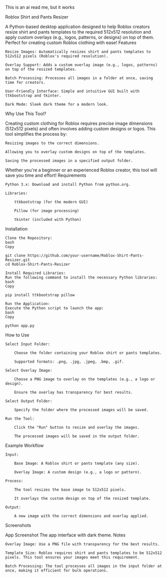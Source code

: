 This is an ai read me, but it works

Roblox Shirt and Pants Resizer

A Python-based desktop application designed to help Roblox creators resize shirt and pants templates to the required 512x512 resolution and apply custom overlays (e.g., logos, patterns, or designs) on top of them. Perfect for creating custom Roblox clothing with ease!
Features

    Resize Images: Automatically resizes shirt and pants templates to 512x512 pixels (Roblox's required resolution).

    Overlay Support: Adds a custom overlay image (e.g., logos, patterns) on top of the resized templates.

    Batch Processing: Processes all images in a folder at once, saving time for creators.

    User-Friendly Interface: Simple and intuitive GUI built with ttkbootstrap and tkinter.

    Dark Mode: Sleek dark theme for a modern look.

Why Use This Tool?

Creating custom clothing for Roblox requires precise image dimensions (512x512 pixels) and often involves adding custom designs or logos. This tool simplifies the process by:

    Resizing images to the correct dimensions.

    Allowing you to overlay custom designs on top of the templates.

    Saving the processed images in a specified output folder.

Whether you're a beginner or an experienced Roblox creator, this tool will save you time and effort!
Requirements

    Python 3.x: Download and install Python from python.org.

    Libraries:

        ttkbootstrap (for the modern GUI)

        Pillow (for image processing)

        tkinter (included with Python)

Installation

    Clone the Repository:
    bash
    Copy

    git clone https://github.com/your-username/Roblox-Shirt-Pants-Resizer.git
    cd Roblox-Shirt-Pants-Resizer

    Install Required Libraries:
    Run the following command to install the necessary Python libraries:
    bash
    Copy

    pip install ttkbootstrap pillow

    Run the Application:
    Execute the Python script to launch the app:
    bash
    Copy

    python app.py

How to Use

    Select Input Folder:

        Choose the folder containing your Roblox shirt or pants templates.

        Supported formats: .png, .jpg, .jpeg, .bmp, .gif.

    Select Overlay Image:

        Choose a PNG image to overlay on the templates (e.g., a logo or design).

        Ensure the overlay has transparency for best results.

    Select Output Folder:

        Specify the folder where the processed images will be saved.

    Run the Tool:

        Click the "Run" button to resize and overlay the images.

        The processed images will be saved in the output folder.

Example Workflow

    Input:

        Base Image: A Roblox shirt or pants template (any size).

        Overlay Image: A custom design (e.g., a logo or pattern).

    Process:

        The tool resizes the base image to 512x512 pixels.

        It overlays the custom design on top of the resized template.

    Output:

        A new image with the correct dimensions and overlay applied.

Screenshots

App Screenshot
The app interface with dark theme.
Notes

    Overlay Image: Use a PNG file with transparency for the best results.

    Template Size: Roblox requires shirt and pants templates to be 512x512 pixels. This tool ensures your images meet this requirement.

    Batch Processing: The tool processes all images in the input folder at once, making it efficient for bulk operations.
